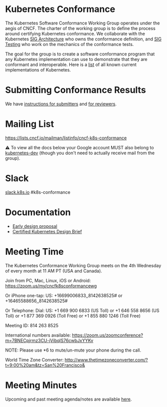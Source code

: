 # Kubernetes Conformance

The Kubernetes Software Conformance Working Group operates under the aegis of CNCF.
The charter of the working group is to define the process around certifying
Kubernetes conformance. We collaborate with the Kubernetes [SIG Architecture](https://github.com/kubernetes/community/tree/master/sig-architecture) who owns the conformance definition, and [SIG Testing](https://github.com/kubernetes/community/tree/master/sig-testing) who work on
the mechanics of the conformance tests. 

The goal for the group is to create a software conformance program that any Kubernetes implementation can use to demonstrate that they are conformant and interoperable. Here is a [list](https://docs.google.com/spreadsheets/d/1uF9BoDzzisHSQemXHIKegMhuythuq_GL3N1mlUUK2h0/edit#gid=0) of all known current implementations of Kubernetes.

# Submitting Conformance Results

We have [instructions for submitters](instructions.md) and [for
reviewers](reviewing.md).

# Mailing List

https://lists.cncf.io/mailman/listinfo/cncf-k8s-conformance

⚠️ To view all the docs below your Google account MUST also belong to [kubernetes-dev](https://goo.gl/C4CR8r) (though you don't need to actually receive mail from the group).

# Slack

[slack.k8s.io](http://slack.k8s.io) #k8s-conformance 

# Documentation

* [Early design proposal](https://docs.google.com/document/d/1JsE9itAzL-ZSqKbd5rYnHKKSFW6xK4m50wBj1lTz6Do/edit#heading=h.ub3h0cdur849)
* [Certified Kubernetes Design Brief](https://docs.google.com/document/d/16ORnXNkR-hFQzNZ6aL3OroXM6_zLP4gKME9E3NyD1jw/edit#)

# Meeting Time

The Kubernetes Conformance Working Group meets on the 4th Wednesday of every month at 11 AM PT (USA and Canada).

Join from PC, Mac, Linux, iOS or Android: https://zoom.us/my/cncfk8sconformancewg

Or iPhone one-tap:
     US: +16699006833,,8142638525#  or +16465588656,,8142638525# 

Or Telephone:
     Dial: 
         US: +1 669 900 6833 (US Toll) or +1 646 558 8656 (US Toll) 
         or +1 877 369 0926 (Toll Free) or +1 855 880 1246 (Toll Free)

Meeting ID: 814 263 8525

International numbers available: https://zoom.us/zoomconference?m=7BNECpjrmz3CU-jVibqlS76cwbJxYYKv 

NOTE: Please use *6 to mute/un-mute your phone during the call.

World Time Zone Converter: http://www.thetimezoneconverter.com/?t=9:00%20am&tz=San%20Francisco&

# Meeting Minutes

Upcoming and past meeting agenda/notes are available [here](https://docs.google.com/document/d/1D51Qzwff1nn_acK_cbRIdocLJcrK61UAcnZgKyTS2Y4/edit#).
